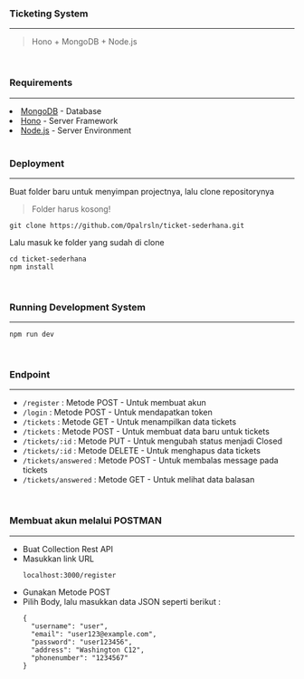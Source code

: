 <html>
<h3>Ticketing System</h3></html>
<hr/>
<blockquote>Hono + MongoDB + Node.js</blockquote>
<br/>

<h3>Requirements</h3>
<hr/>
<li><a href="https://account.mongodb.com/">MongoDB</a> - Database</li>
<li><a href="https://hono.dev/">Hono</a> - Server Framework</li>
<li><a href="https://nodejs.org/en">Node.js</a> - Server Environment</li>
<br/>

<h3>Deployment</h3>
<hr/>
Buat folder baru untuk menyimpan projectnya, lalu clone repositorynya
<blockquote>Folder harus kosong!</blockquote>

```
git clone https://github.com/Opalrsln/ticket-sederhana.git
```

Lalu masuk ke folder yang sudah di clone

```
cd ticket-sederhana
npm install
```
<br/>

<h3>Running Development System</h3>
<hr/>

```
npm run dev
```
<br/>

<h3>Endpoint</h3>
<hr/>
<ul>
  <li><code>/register</code> : Metode POST - Untuk membuat akun</li>
  <li><code>/login</code> : Metode POST - Untuk mendapatkan token</li>
  <li><code>/tickets</code> : Metode GET - Untuk menampilkan data tickets</li>
  <li><code>/tickets</code> : Metode POST - Untuk membuat data baru untuk tickets</li>
  <li><code>/tickets/:id</code> : Metode PUT - Untuk mengubah status menjadi Closed</li>
  <li><code>/tickets/:id</code> : Metode DELETE - Untuk menghapus data tickets</li>
  <li><code>/tickets/answered</code> : Metode POST - Untuk membalas message pada tickets</li>
  <li><code>/tickets/answered</code> : Metode GET - Untuk melihat data balasan</li>
</ul><br/>

<h3>Membuat akun melalui POSTMAN</h3>
<hr/>
<ul>
  <li>Buat Collection Rest API</li>
  <li>Masukkan link URL</li>
 
  ```
 localhost:3000/register
  ```
  <li>Gunakan Metode POST</li>
  <li>Pilih Body, lalu masukkan data JSON seperti berikut : </li>

  ```
  {
    "username": "user",
    "email": "user123@example.com",
    "password": "user123456",
    "address": "Washington C12",
    "phonenumber": "1234567"
  }
  ```


</ul>


 

